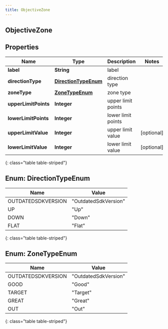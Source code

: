 ```yaml
---
title: ObjectiveZone
---
```

## ObjectiveZone


## Properties

| Name | Type | Description | Notes |
| ------------ | ------------- | ------------- | ------------- |
| **label** | <!----><!---->**String**<!----> | label |  |
| **directionType** | [**DirectionTypeEnum**](#DirectionTypeEnum)<!----> | direction type |  |
| **zoneType** | [**ZoneTypeEnum**](#ZoneTypeEnum)<!----> | zone type |  |
| **upperLimitPoints** | <!----><!---->**Integer**<!----> | upper limit points |  |
| **lowerLimitPoints** | <!----><!---->**Integer**<!----> | lower limit points |  |
| **upperLimitValue** | <!----><!---->**Integer**<!----> | upper limit value |  [optional] |
| **lowerLimitValue** | <!----><!---->**Integer**<!----> | lower limit value |  [optional] |
{: class="table table-striped"}


<a name="DirectionTypeEnum"></a>

## Enum: DirectionTypeEnum

| Name | Value |
| ---- | ----- |
| OUTDATEDSDKVERSION | &quot;OutdatedSdkVersion&quot; | 
| UP | &quot;Up&quot; | 
| DOWN | &quot;Down&quot; | 
| FLAT | &quot;Flat&quot; | 
{: class="table table-striped"}


<a name="ZoneTypeEnum"></a>

## Enum: ZoneTypeEnum

| Name | Value |
| ---- | ----- |
| OUTDATEDSDKVERSION | &quot;OutdatedSdkVersion&quot; | 
| GOOD | &quot;Good&quot; | 
| TARGET | &quot;Target&quot; | 
| GREAT | &quot;Great&quot; | 
| OUT | &quot;Out&quot; | 
{: class="table table-striped"}



